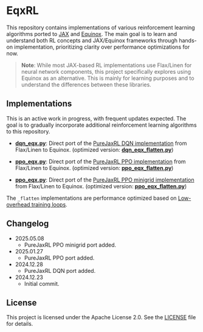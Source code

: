# EqxRL

This repository contains implementations of various reinforcement learning algorithms ported to [JAX](https://github.com/jax-ml/jax) and [Equinox](https://github.com/patrick-kidger/equinox). The main goal is to learn and understand both RL concepts and JAX/Equinox frameworks through hands-on implementation, prioritizing clarity over performance optimizations for now.

> **Note**: While most JAX-based RL implementations use Flax/Linen for neural network components, this project specifically explores using Equinox as an alternative. This is mainly for learning purposes and to understand the differences between these libraries.

## Implementations

This is an active work in progress, with frequent updates expected. The goal is to gradually incorporate additional reinforcement learning algorithms to this repository.

* [**dqn_eqx.py**](./pureeqxrl/dqn_eqx.py): Direct port of the [PureJaxRL DQN implementation](https://github.com/luchris429/purejaxrl/blob/main/purejaxrl/dqn.py) from Flax/Linen to Equinox. (optimized version: [**dqn_eqx_flatten.py**](./pureeqxrl/dqn_eqx_flatten.py))

* [**ppo_eqx.py**](./pureeqxrl/ppo_eqx.py): Direct port of the [PureJaxRL PPO implementation](https://github.com/luchris429/purejaxrl/blob/main/purejaxrl/ppo.py) from Flax/Linen to Equinox. (optimized version: [**ppo_eqx_flatten.py**](./pureeqxrl/ppo_eqx_flatten.py))

* [**ppo_eqx.py**](./pureeqxrl/ppo_minigrid_eqx.py): Direct port of the [PureJaxRL PPO minigrid implementation](https://github.com/luchris429/purejaxrl/blob/main/purejaxrl/ppo_minigrid.py) from Flax/Linen to Equinox. (optimized version: [**ppo_eqx_flatten.py**](./pureeqxrl/ppo_minigrid_eqx_flatten.py))

The `_flatten` implementations are performance optimized based on [Low-overhead training loops](https://docs.kidger.site/equinox/tricks/#low-overhead-training-loops).

## Changelog

* 2025.05.08
  * PureJaxRL PPO minigrid port added.
* 2025.01.27
  * PureJaxRL PPO port added.
* 2024.12.28
  * PureJaxRL DQN port added.
* 2024.12.23
  * Initial commit.

## License

This project is licensed under the Apache License 2.0. See the [LICENSE](./LICENSE) file for details.
